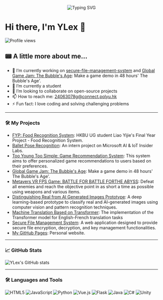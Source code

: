 <div align="center">
  <a>
    <img src="https://readme-typing-svg.demolab.com?font=Fira+Code&pause=1000&width=435&lines=console.log(%22Hello%2C%20World%22);Nice meeting you!&center=true&size=27" alt="Typing SVG" />
  </a>
</div>


# Hi there, I'm YLex 👋

![Profile views](https://komarev.com/ghpvc/?username=ylexLiao&style=for-the-badge)

## 📟 A little more about me...

- 🔭 I’m currently working on [secure-file-management-system](https://github.com/ylexLiao/secure-file-management-system) and [Global Game Jam: The Bubble's Age](https://github.com/ylexLiao/GGJ_TBA): Make a game demo in 48 hours' The Bubble's Age'.
- 🌱 I’m currently a student
- 👯 I’m looking to collaborate on open-source projects
- 📫 How to reach me: [24063078g@connect.polyu.hk](mailto:24063078g@connect.polyu.hk)
- ⚡ Fun fact: I love coding and solving challenging problems

---

### 🛠️ My Projects

- [FYP: Food Recognition System](https://ylexliao.github.io/FYP-Food-Recognition-System/): HKBU UG student Liao Yijie's Final Year Project - Food Recognition System.
- [Ballet Pose Recognition](https://github.com/ylexLiao/Ballet_pose_recognition): An intern project on Microsoft AI & IoT Insider Labs.
- [Too Young Too Simple: Game Recommendation System](https://github.com/ylexLiao/COMP4135-Too-Young-Too-Simple-Game-Recommendation): This system aims to offer personalized game recommendations to users based on their preferences.
- [Global Game Jam: The Bubble's Age](https://github.com/ylexLiao/GGJ_TBA): Make a game demo in 48 hours' The Bubble's Age'.
- [Metavers VR FPS Game: BATTLE FOR BATTLE FORTHE ABYSS](https://github.com/ylexLiao/COMP5424-Group-India): Defeat all enemies and reach the objective point in as short a time as possible using weapons and various items.
- [Distinguishing Real from AI Generated Images Prototype](https://github.com/ylexLiao/Distinguishing-Real-from-AI-Generated-Images-Prototype): A deep learning-based prototype to classify real and AI-generated images using computer vision and pattern recognition techniques.
- [Machine Translation Based on Transformer](https://github.com/ylexLiao/Machine-Translation-Based-on-Transformer): The implementation of the Transformer model for English-French translation tasks
- [Secure File Management System](https://github.com/ylexLiao/secure-file-management-system): A web application designed to provide secure file encryption, decryption, and key management functionalities.
- [My GitHub Pages](https://ylexLiao.github.io): Personal website.

---


### 📈 GitHub Stats

![YLex's GitHub stats](https://github-readme-stats.vercel.app/api?username=ylexLiao&show_icons=true&theme=radical&hide_rank=true)


---

### 🛠️ Languages and Tools

![HTML5](https://img.shields.io/badge/HTML5-E34F26?style=for-the-badge&logo=html5&logoColor=white)
![JavaScript](https://img.shields.io/badge/JavaScript-F7DF1E?style=for-the-badge&logo=javascript&logoColor=black)
![Python](https://img.shields.io/badge/Python-3776AB?style=for-the-badge&logo=python&logoColor=white)
![Vue.js](https://img.shields.io/badge/Vue.js-4FC08D?style=for-the-badge&logo=vue.js&logoColor=white)
![Flask](https://img.shields.io/badge/Flask-000000?style=for-the-badge&logo=flask&logoColor=white)
![Java](https://img.shields.io/badge/Java-007396?style=for-the-badge&logo=java&logoColor=white)
![C#](https://img.shields.io/badge/C%23-239120?style=for-the-badge&logo=c-sharp&logoColor=white)
![Unity](https://img.shields.io/badge/Unity-100000?style=for-the-badge&logo=unity&logoColor=white)
